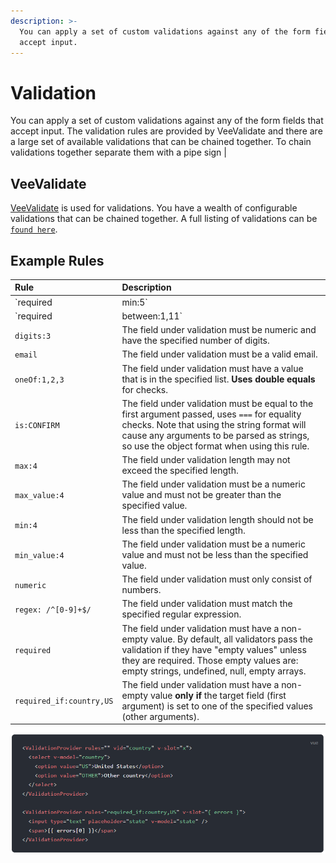 ```yaml
---
description: >-
  You can apply a set of custom validations against any of the form fields that
  accept input.
---
```


# Validation

You can apply a set of custom validations against any of the form fields that accept input. The validation rules are provided by VeeValidate and there are a large set of available validations that can be chained together. To chain validations together separate them with a pipe sign \|

## VeeValidate

[VeeValidate](https://logaretm.github.io/vee-validate/) is used for validations. You have a wealth of configurable validations that can be chained together. A full listing of validations can be [`found here`](https://logaretm.github.io/vee-validate/api/rules.html).

## Example Rules

| Rule | Description |
| :--- | :--- |
| `required|min:5` |  |
| `required|between:1,11` | Required and the field under validation must have a numeric value bounded by a minimum value and a maximum value. |
| `digits:3` | The field under validation must be numeric and have the specified number of digits. |
| `email` | The field under validation must be a valid email. |
| `oneOf:1,2,3`  |  The field under validation must have a value that is in the specified list. **Uses double equals** for checks. |
| `is:CONFIRM` |  The field under validation must be equal to the first argument passed, uses `===` for equality checks. Note that using the string format will cause any arguments to be parsed as strings, so use the object format when using this rule. |
| `max:4` | The field under validation length may not exceed the specified length. |
| `max_value:4` | The field under validation must be a numeric value and must not be greater than the specified value. |
| `min:4` | The field under validation length should not be less than the specified length. |
| `min_value:4` | The field under validation must be a numeric value and must not be less than the specified value. |
| `numeric` | The field under validation must only consist of numbers. |
| `regex: /^[0-9]+$/` | The field under validation must match the specified regular expression. |
| `required` | The field under validation must have a non-empty value. By default, all validators pass the validation if they have "empty values" unless they are required. Those empty values are: empty strings, undefined, null, empty arrays. |
| `required_if:country,US` | The field under validation must have a non-empty value **only if** the target field \(first argument\) is set to one of the specified values \(other arguments\). |

![](../../../../.gitbook/assets/image.png)

